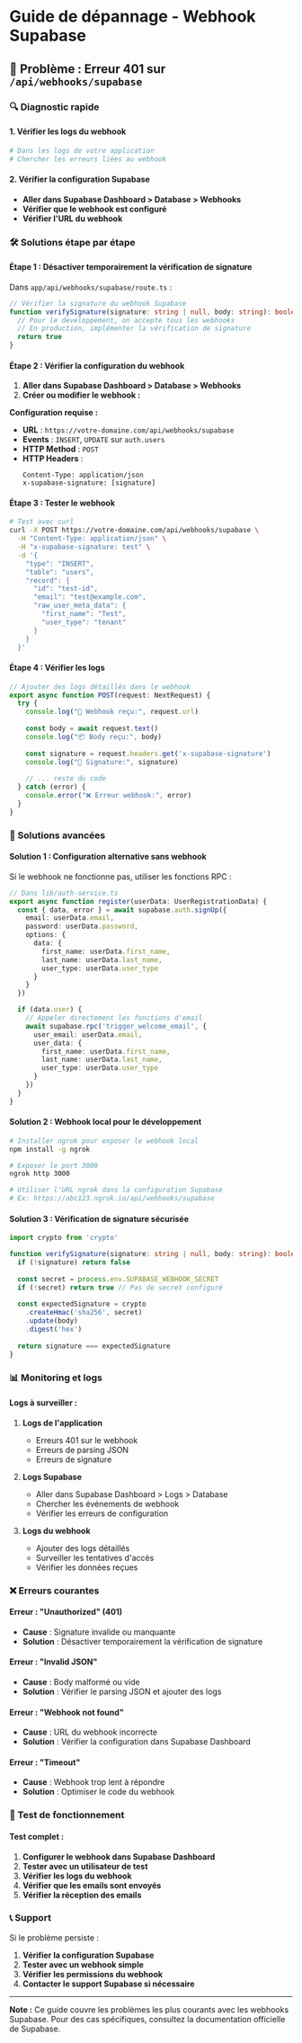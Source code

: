 # Guide de dépannage - Webhook Supabase

## 🚨 Problème : Erreur 401 sur `/api/webhooks/supabase`

### 🔍 Diagnostic rapide

#### 1. Vérifier les logs du webhook
```bash
# Dans les logs de votre application
# Chercher les erreurs liées au webhook
```

#### 2. Vérifier la configuration Supabase
- **Aller dans Supabase Dashboard > Database > Webhooks**
- **Vérifier que le webhook est configuré**
- **Vérifier l'URL du webhook**

### 🛠️ Solutions étape par étape

#### **Étape 1 : Désactiver temporairement la vérification de signature**

Dans `app/api/webhooks/supabase/route.ts` :

```typescript
// Vérifier la signature du webhook Supabase
function verifySignature(signature: string | null, body: string): boolean {
  // Pour le développement, on accepte tous les webhooks
  // En production, implémenter la vérification de signature
  return true
}
```

#### **Étape 2 : Vérifier la configuration du webhook**

1. **Aller dans Supabase Dashboard > Database > Webhooks**
2. **Créer ou modifier le webhook :**

**Configuration requise :**
- **URL** : `https://votre-domaine.com/api/webhooks/supabase`
- **Events** : `INSERT`, `UPDATE` sur `auth.users`
- **HTTP Method** : `POST`
- **HTTP Headers** :
  ```
  Content-Type: application/json
  x-supabase-signature: [signature]
  ```

#### **Étape 3 : Tester le webhook**

```bash
# Test avec curl
curl -X POST https://votre-domaine.com/api/webhooks/supabase \
  -H "Content-Type: application/json" \
  -H "x-supabase-signature: test" \
  -d '{
    "type": "INSERT",
    "table": "users",
    "record": {
      "id": "test-id",
      "email": "test@example.com",
      "raw_user_meta_data": {
        "first_name": "Test",
        "user_type": "tenant"
      }
    }
  }'
```

#### **Étape 4 : Vérifier les logs**

```typescript
// Ajouter des logs détaillés dans le webhook
export async function POST(request: NextRequest) {
  try {
    console.log("🔔 Webhook reçu:", request.url)
    
    const body = await request.text()
    console.log("📦 Body reçu:", body)
    
    const signature = request.headers.get('x-supabase-signature')
    console.log("🔐 Signature:", signature)
    
    // ... reste du code
  } catch (error) {
    console.error("❌ Erreur webhook:", error)
  }
}
```

### 🔧 Solutions avancées

#### **Solution 1 : Configuration alternative sans webhook**

Si le webhook ne fonctionne pas, utiliser les fonctions RPC :

```typescript
// Dans lib/auth-service.ts
export async function register(userData: UserRegistrationData) {
  const { data, error } = await supabase.auth.signUp({
    email: userData.email,
    password: userData.password,
    options: {
      data: {
        first_name: userData.first_name,
        last_name: userData.last_name,
        user_type: userData.user_type
      }
    }
  })

  if (data.user) {
    // Appeler directement les fonctions d'email
    await supabase.rpc('trigger_welcome_email', {
      user_email: userData.email,
      user_data: {
        first_name: userData.first_name,
        last_name: userData.last_name,
        user_type: userData.user_type
      }
    })
  }
}
```

#### **Solution 2 : Webhook local pour le développement**

```bash
# Installer ngrok pour exposer le webhook local
npm install -g ngrok

# Exposer le port 3000
ngrok http 3000

# Utiliser l'URL ngrok dans la configuration Supabase
# Ex: https://abc123.ngrok.io/api/webhooks/supabase
```

#### **Solution 3 : Vérification de signature sécurisée**

```typescript
import crypto from 'crypto'

function verifySignature(signature: string | null, body: string): boolean {
  if (!signature) return false
  
  const secret = process.env.SUPABASE_WEBHOOK_SECRET
  if (!secret) return true // Pas de secret configuré
  
  const expectedSignature = crypto
    .createHmac('sha256', secret)
    .update(body)
    .digest('hex')
  
  return signature === expectedSignature
}
```

### 📊 Monitoring et logs

#### **Logs à surveiller :**

1. **Logs de l'application**
   - Erreurs 401 sur le webhook
   - Erreurs de parsing JSON
   - Erreurs de signature

2. **Logs Supabase**
   - Aller dans Supabase Dashboard > Logs > Database
   - Chercher les événements de webhook
   - Vérifier les erreurs de configuration

3. **Logs du webhook**
   - Ajouter des logs détaillés
   - Surveiller les tentatives d'accès
   - Vérifier les données reçues

### ❌ Erreurs courantes

#### **Erreur : "Unauthorized" (401)**
- **Cause** : Signature invalide ou manquante
- **Solution** : Désactiver temporairement la vérification de signature

#### **Erreur : "Invalid JSON"**
- **Cause** : Body malformé ou vide
- **Solution** : Vérifier le parsing JSON et ajouter des logs

#### **Erreur : "Webhook not found"**
- **Cause** : URL du webhook incorrecte
- **Solution** : Vérifier la configuration dans Supabase Dashboard

#### **Erreur : "Timeout"**
- **Cause** : Webhook trop lent à répondre
- **Solution** : Optimiser le code du webhook

### 🚀 Test de fonctionnement

#### **Test complet :**

1. **Configurer le webhook dans Supabase Dashboard**
2. **Tester avec un utilisateur de test**
3. **Vérifier les logs du webhook**
4. **Vérifier que les emails sont envoyés**
5. **Vérifier la réception des emails**

### 📞 Support

Si le problème persiste :

1. **Vérifier la configuration Supabase**
2. **Tester avec un webhook simple**
3. **Vérifier les permissions du webhook**
4. **Contacter le support Supabase si nécessaire**

---

**Note :** Ce guide couvre les problèmes les plus courants avec les webhooks Supabase. Pour des cas spécifiques, consultez la documentation officielle de Supabase.
